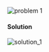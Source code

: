 ![problem 1](https://github.com/cpp-rakesh/discrete_mathematics_and_its_applications/blob/master/chapter_8_advanced_counting_techniques/8.6_applications_of_inclusion_exclusion/exercises/repo/problem_1.png)

#### Solution
![solution_1](https://github.com/cpp-rakesh/discrete_mathematics_and_its_applications/blob/master/chapter_8_advanced_counting_techniques/8.6_applications_of_inclusion_exclusion/exercises/repo/solution_1.png)

